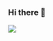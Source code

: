 ### Hi there 👋

<img src="https://img.shields.io/badge/FFFFFF?style=for-the-badge&logo=Springboot&logoColor=black">
